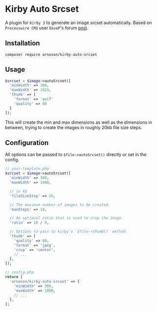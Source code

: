 # Kirby Auto Srcset

A plugin for `Kirby 3` to generate an image srcset automatically.
Based on `Processwire CMS` user `DaveP`'s forum [post](https://processwire.com/talk/topic/12036-responsive-image-breakpoints-with-field-templates/).

## Installation

```
composer require arnoson/kirby-auto-srcset
```

## Usage

```php
$srcset = $image->autoSrcset([
  'minWidth' => 300,
  'maxWidth' => 1024,
  'thumb' => [
    'format' => 'avif'
    'quality' => 80
  ]
]);
```

This will create the min and max dimensions as well as the dimensions in between,
trying to create the images in roughly 20kb file size steps.

## Configuration

All options can be passed to `$file->autoSrcset()` directly or set in the config.

```php
// your-template.php
$srcset = $image->autoSrcset([
  'minWidth' => 300,
  'maxWidth' => 1000,

  // in kb
  'fileSizeStep' => 20,

  // The maximum number of images to be created.
  'maxSteps' => 10,

  // An optional ratio that is used to crop the image.
  'ratio' => 16 / 9,

  // Options to pass to kirby's `$file->thumb()` method.
  'thumb' => [
    'quality' => 80,
    'format' => 'jpeg',
    'crop' => 'center',
    // ...
  ],
]);
```

```php
// config.php
return [
  'arnoson/kirby-auto-srcset' => [
    'minWidth' => 300,
    'maxWidth' => 1000,
    // ...
  ],
];
```
